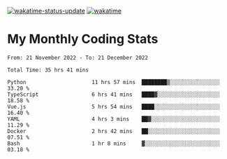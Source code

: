 [![wakatime-status-update](https://github.com/noopurphalak/noopurphalak/workflows/wakatime-status-update/badge.svg)](https://github.com/noopurphalak/noopurphalak/actions/workflows/main.yml)
[![wakatime](https://wakatime.com/badge/user/80ace140-ef40-4fdd-b8ed-f3be3d2e1aea.svg)](https://wakatime.com/@80ace140-ef40-4fdd-b8ed-f3be3d2e1aea)

# My Monthly Coding Stats

<!--START_SECTION:waka-->

```text
From: 21 November 2022 - To: 21 December 2022

Total Time: 35 hrs 41 mins

Python                     11 hrs 57 mins  ████████▒░░░░░░░░░░░░░░░░   33.20 %
TypeScript                 6 hrs 41 mins   ████▓░░░░░░░░░░░░░░░░░░░░   18.58 %
Vue.js                     5 hrs 54 mins   ████░░░░░░░░░░░░░░░░░░░░░   16.40 %
YAML                       4 hrs 3 mins    ██▓░░░░░░░░░░░░░░░░░░░░░░   11.29 %
Docker                     2 hrs 42 mins   ██░░░░░░░░░░░░░░░░░░░░░░░   07.51 %
Bash                       1 hr 8 mins     ▓░░░░░░░░░░░░░░░░░░░░░░░░   03.18 %
```

<!--END_SECTION:waka-->
